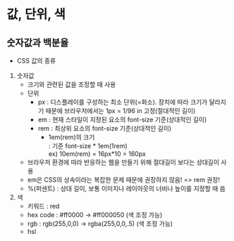 # 값, 단위, 색

## 숫자값과 백분율

- CSS 값의 종류

1. 숫자값
   - 크기와 관련된 값을 조정할 때 사용
   - 단위
     - px : 디스플레이를 구성하는 최소 단위(=화소). 장치에 따라 크기가 달라지기 때문에 브라우저에서는 1px = 1/96 in 고정(절대적인 길이)
     - em : 현재 스타일이 지정된 요소의 font-size 기준(상대적인 길이)
     - rem : 최상위 요소의 font-size 기준(상대적인 길이)
       - 1em(rem)의 크기  
         : 기준 font-size \* 1em(1rem)  
          ex) 10em(rem) = 16px\*10 = 160px
   - 브라우저 환경에 따라 반응하는 웹을 만들기 위해 절대길이 보다는 상대길이 사용
   - em은 CSS의 상속이라는 복잡한 문제 때문에 권장하지 않음! => rem 권장!
   - %(퍼센트) : 상대 길이, 보통 이미지나 레이아웃의 너비나 높이를 지정할 때 씀
2. 색
   - 키워드 : red
   - hex code : #ff0000 -> #ff000050 (색 조정 가능)
   - rgb : rgb(255,0,0) -> rgba(255,0,0,.5) (색 조정 가능)
   - hsl
